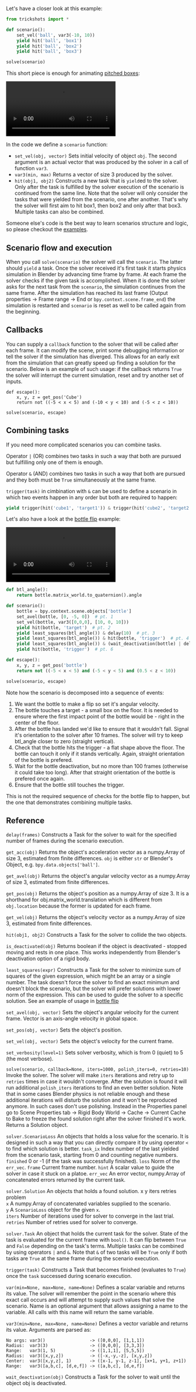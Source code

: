 Let's have a closer look at this example:

```python
from trickshots import *

def scenario():
    set_vel('ball', var3(-10, 10))
    yield hit('ball', 'box1')
    yield hit('ball', 'box2')
    yield hit('ball', 'box3')

solve(scenario)
```

This short piece is enough for animating [pitched boxes](https://github.com/mikhail-matrosov/trickshots-examples/):

<video src="bouncyball.mp4" controls style="max-width: 450px;" loop autoplay>
</video>

In the code we define a `scenario` function:

- `set_vel(obj, vector)` Sets initial velocity of object `obj`. The second argument is an actual vector that was produced by the solver in a call of function `var3`.
- `var3(min, max)` Returns a vector of size 3 produced by the solver.
- `hit(obj1, obj2)` Constructs a new task that is `yield`ed to the solver. Only after the task is fulfilled by the solver execution of the scenario is continued from the same line. Note that the solver will only consider the tasks that were yielded from the scenario, one after another. That's why the solver will first aim to hit box1, then box2 and only after that box3. Multiple tasks can also be combined.

Someone else's code is the best way to learn scenarios structure and logic, so please checkout the [examples](https://github.com/mikhail-matrosov/trickshots-examples).


## Scenario flow and execution

When you call `solve(scenario)` the solver will call the `scenario`. The latter should `yield` a task. Once the solver received it's first task it starts physics simulation in Blender by advancing time frame by frame. At each frame the solver checks if the given task is accomplished. When it is done the solver asks for the next task from the `scenario`, the simulation continues from the same frame. After the simulation has reached its last frame (Output properties -> Frame range -> End or `bpy.context.scene.frame_end`) the simulation is restarted and `scenario` is reset as well to be called again from the beginning.


## Callbacks

You can supply a `callback` function to the solver that will be called after each frame. It can modify the scene, print some debugging information or tell the solver if the simulation has diverged. This allows for an early exit from the simulation that can greatly speed up finding a solution for the scenario. Below is an example of such usage: if the callback returns `True` the solver will interrupt the current simulation, reset and try another set of inputs.

```
def escape():
    x, y, z = get_pos('Cube')
    return not ((-5 < x < 5) and (-10 < y < 10) and (-5 < z < 10))

solve(scenario, escape)
```


## Combining tasks

If you need more complicated scenarios you can combine tasks.

Operator `|` (OR) combines two tasks in such a way that both are pursued but fulfilling only one of them is enough.

Operator `&` (AND) combines two tasks in such a way that both are pursued and they both must be `True` simultaneously at the same frame.

`trigger(task)` in cimbination with `&` can be used to define a scenario in which two events happen in any order but both are required to happen:  
```python
yield trigger(hit('cube1', 'target1')) & trigger(hit('cube2', 'target2'))
```

Let's also have a look at the [bottle flip](https://github.com/mikhail-matrosov/trickshots-examples/) example:

<video src="bottle_flip.mp4" controls style="max-width: 450px;" loop autoplay>
</video>

```python
def btl_angle():
    return bottle.matrix_world.to_quaternion().angle

def scenario():
    bottle = bpy.context.scene.objects['bottle']
    set_avel(bottle, [0, -5, 0])  # pt. 1
    set_vel(bottle, var3([0,0,0], [10, 0, 10]))
    yield hit(bottle, 'target')  # pt. 2
    yield least_squares(btl_angle()) & delay(10)  # pt. 3
    yield least_squares(btl_angle()) & hit(bottle, 'trigger')  # pt. 4
    yield least_squares(btl_angle()) & (wait_deactivation(bottle) | delay(100))
    yield hit(bottle, 'trigger')  # pt. 6

def escape():
    x, y, z = get_pos('bottle')
    return not ((-5 < x < 5) and (-5 < y < 5) and (0.5 < z < 10))

solve(scenario, escape)
```

Note how the scenario is decomposed into a sequence of events:

1. We want the bottle to make a flip so set it's angular velocity.
2. The bottle touches a target - a small box on the floor. It is needed to ensure where the first impact point of the bottle would be - right in the center of the floor.
3. After the bottle has landed we'd like to ensure that it wouldn't fall. Signal it's orientation to the solver after 10 frames. The solver will try to keep btl_angle closer to zero (straight vertical).
4. Check that the bottle hits the trigger - a flat shape above the floor. The bottle can touch it only if it stands vertically. Again, straight orientation of the bottle is prefered.
5. Wait for the bottle deactivation, but no more than 100 frames (otherwise it could take too long). After that straight orientation of the bottle is prefered once again.
6. Ensure that the bottle still touches the trigger.

This is not the required sequence of checks for the bottle flip to happen, but the one that demonstrates combining multiple tasks.


## Reference

`delay(frames)` Constructs a Task for the solver to wait for the specified number of frames during the scenario execution.

`get_acc(obj)` Returns the object's acceleration vector as a numpy.Array of size 3, estimated from finite differences. `obj` is either `str` or Blender's Object, e.g. `bpy.data.objects['ball']`.

`get_avel(obj)` Returns the object's angular velocity vector as a numpy.Array of size 3, estimated from finite differences.

`get_pos(obj)` Returns the object's position as a numpy.Array of size 3. It is a shorthand for obj.matrix_world.translation which is different from `obj.location` because the former is updated for each frame.

`get_vel(obj)` Returns the object's velocity vector as a numpy.Array of size 3, estimated from finite differences.

`hit(obj1, obj2)` Constructs a Task for the solver to collide the two objects.

`is_deactivated(obj)` Returns boolean if the object is deactivated - stopped moving and rests in one place. This works independently from Blender's deactivation option of a rigid body.

`least_squares(expr)` Constructs a Task for the solver to minimize sum of squares of the given expression, which might be an array or a single number. The task doesn't force the solver to find an exact minimum and doesn't block the scenario, but the solver will prefer solutions with lower norm of the expression. This can be used to guide the solver to a specific solution. See an example of usage in [bottle flip](https://github.com/mikhail-matrosov/trickshots-examples/)

`set_avel(obj, vector)` Sets the object's angular velocity for the current frame. Vector is an axis-angle velocity in global space.

`set_pos(obj, vector)` Sets the object's position.

`set_vel(obj, vector)` Sets the object's velocity for the current frame.

`set_verbosity(level=1)` Sets solver verbosity, which is from 0 (quiet) to 5 (the most verbose).

`solve(scenario, callback=None, iters=1000, polish_iters=0, retries=10)` Invoke the solver. The solver will make `iters` iterations and retry up to `retries` times in case it wouldn't converge. After the solution is found it will run additional `polish_iters` iterations to find an even better solution. Note that in some cases Blender physics is not reliable enough and these additional iterations will disturb the solution and it won't be reproduced anymore. In such cases don't use polishing. Instead in the Properties panel go to Scene Properties tab -> Rigid Body World -> Cache -> Current Cache to Bake to freeze the found solution right after the solver finished it's work. Returns a Solution object.

`solver.ScenarioLoss` An objects that holds a loss value for the scenario. It is designed in such a way that you can directly compare it by using operator `<` to find which solution is better.
`task_ix` Index number of the last yielded from the scenario task, starting from 0 and counting negative numbers.
`finished` 0 or -1 (if the task was successfully finished).
`loss` Norm of the `err_vec`.
`frame` Current frame number.
`hint` A scalar value to guide the solver in case it stuck on a platoe.
`err_vec` An error vector, numpy.Array of concatenated errors returned by the current task.

`solver.Solution` An objects that holds a found solution. x y iters retries problem  
`x` A numpy.Array of concatenated variables supplied to the scenario.  
`y` A `ScenarioLoss` object for the given `x`.  
`iters` Number of iterations used for solver to converge in the last trial.  
`retries` Number of retries used for solver to converge.

`solver.Task` An object that holds the current task for the solver. State of the task is evaluated for the current frame with `bool()`. It can flip between `True` and `False` depending on the task's terms. Multiple tasks can be combined by using operators `|` and `&`. Note that `&` of two tasks will be `True` only if both tasks are `True` at the same frame during the scenario execution.

`trigger(task)` Constructs a Task that becomes finished (evaluates to `True`) once the `task` successed during scenario execution.

`var(min=None, max=None, name=None)` Defines a scalar variable and returns its value. The solver will remember the point in the scenario where this exact call occurs and will attempt to supply such values that solve the scenario. Name is an optional argument that allows assigning a name to the variable. All calls with this name will return the same variable.

`var3(min=None, max=None, name=None)` Defines a vector variable and returns its value. Arguments are parsed as:  
```
No args: var3()                 -> ([0,0,0], [1,1,1])  
Radius:  var3(3)                -> ([0,0,0], [3,3,3])  
Range:   var3(1, 5)             -> ([1,1,1], [5,5,5])  
Radius:  var3([x,y,z])          -> ([-x,-y,-z], [x,y,z])  
Center:  var3([x,y,z], 1)       -> ([x-1, y-1, z-1], [x+1, y+1, z+1])  
Range:   var3([a,b,c], [d,e,f]) -> ([a,b,c], [d,e,f])
```

`wait_deactivation(obj)` Constructs a Task for the solver to wait until the object obj is deactivated.

